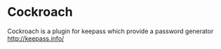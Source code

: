 Cockroach
=========

Cockroach is a plugin for keepass which provide a password generator
http://keepass.info/